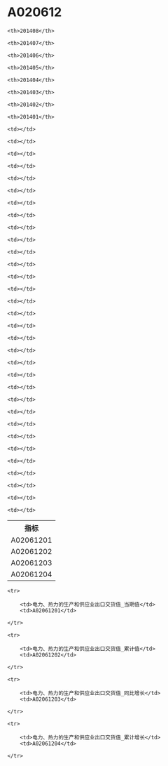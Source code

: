 A020612
======


<table>

<tr>
    <th>指标</th>
    
    <th>201408</th>
    
    <th>201407</th>
    
    <th>201406</th>
    
    <th>201405</th>
    
    <th>201404</th>
    
    <th>201403</th>
    
    <th>201402</th>
    
    <th>201401</th>
    
</tr>


<tr>
    <td>A02061201</td>
    
    <td></td>
    
    <td></td>
    
    <td></td>
    
    <td></td>
    
    <td></td>
    
    <td></td>
    
    <td></td>
    
    <td></td>
    

</tr>

<tr>
    <td>A02061202</td>
    
    <td></td>
    
    <td></td>
    
    <td></td>
    
    <td></td>
    
    <td></td>
    
    <td></td>
    
    <td></td>
    
    <td></td>
    

</tr>

<tr>
    <td>A02061203</td>
    
    <td></td>
    
    <td></td>
    
    <td></td>
    
    <td></td>
    
    <td></td>
    
    <td></td>
    
    <td></td>
    
    <td></td>
    

</tr>

<tr>
    <td>A02061204</td>
    
    <td></td>
    
    <td></td>
    
    <td></td>
    
    <td></td>
    
    <td></td>
    
    <td></td>
    
    <td></td>
    
    <td></td>
    

</tr>


</table>

<table>
    
    <tr>

        <td>电力、热力的生产和供应业出口交货值_当期值</td>
        <td>A02061201</td>

    </tr>
    
    <tr>

        <td>电力、热力的生产和供应业出口交货值_累计值</td>
        <td>A02061202</td>

    </tr>
    
    <tr>

        <td>电力、热力的生产和供应业出口交货值_同比增长</td>
        <td>A02061203</td>

    </tr>
    
    <tr>

        <td>电力、热力的生产和供应业出口交货值_累计增长</td>
        <td>A02061204</td>

    </tr>
    
</table>